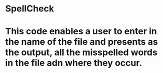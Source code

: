 # SpellCheck
# This code enables a user to enter in the name of the file and presents as the output, all the misspelled words in the file adn where they occur. 
